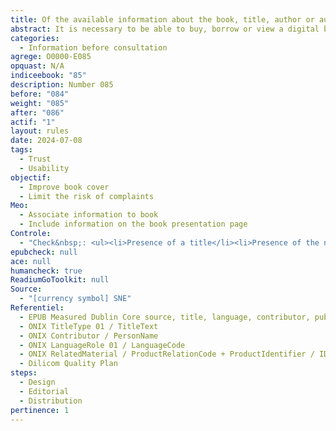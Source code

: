 ```yaml
---
title: Of the available information about the book, title, author or author, publishing house, cover, language and source are indicated
abstract: It is necessary to be able to buy, borrow or view a digital book in full knowledge of the facts so be able to access a minimum of information such as the book title, the people who contributed to it, the publishing house that published it (or the indication of a self-edition), a design, the main language of the text and the identifier of its possible original manifestation (for example, the equivalent physical version).
categories:
  - Information before consultation
agrege: O0000-E085
opquast: N/A
indiceebook: "85"
description: Number 085
before: "084"
weight: "085"
after: "086"
actif: "1"
layout: rules
date: 2024-07-08
tags:
  - Trust
  - Usability
objectif:
  - Improve book cover
  - Limit the risk of complaints
Meo:
  - Associate information to book
  - Include information on the book presentation page
Controle:
  - "Check&nbsp;: <ul><li>Presence of a title</li><li>Presence of the name of the author or author</li><li>Presence of a cover visual</li><li>Presence of a main language</li><li>Case the identifier of the original physical version</li></ul>"
epubcheck: null
ace: null
humancheck: true
ReadiumGoToolkit: null
Source:
  - "[currency symbol] SNE"
Referentiel:
  - EPUB Measured Dublin Core source, title, language, contributor, publisher in OPF file
  - ONIX TitleType 01 / TitleText
  - ONIX Contributor / PersonName
  - ONIX LanguageRole 01 / LanguageCode
  - ONIX RelatedMaterial / ProductRelationCode + ProductIdentifier / IDValue
  - Dilicom Quality Plan
steps:
  - Design
  - Editorial
  - Distribution
pertinence: 1
---
```

